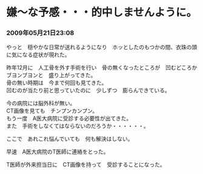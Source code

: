 # 嫌～な予感・・・的中しませんように。
### 2009年05月21日23:08

やっと　穏やかな日常が送れるようになり　ホッとしたのもつかの間、衣珠の頭に気になる症状が現れた。

昨年12月に　人工骨を外す手術を行い　骨の無くなったところが　凹むどころか　ブヨンブヨンと　盛り上がってきた。  
骨の無い時期は　今まで何回も見てきた。  
凹むのが当たり前と思っていたのに　少しずつ　膨らんできている。

今の病院には脳外科が無い。  
CT画像を見ても　チンプンカンプン。  
もう一度　A医大病院に受診する必要性が出てきた。  
また　手術をしなくてはならないのだろうか・・・・・・。

ここで　あれこれ悩んでいても　何も解決はしない。

早速　A医大病院のT医師に連絡をとった。

T医師が外来担当日に　CT画像を持って　受診することになった。
